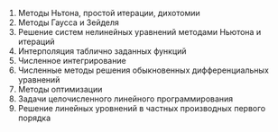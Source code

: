 1. Методы Ньтона, простой итерации, дихотомии
2. Методы Гаусса и Зейделя
3. Решение систем нелинейных уравнений методами Ньютона и итераций
4. Интерполяция таблично заданных функций
5. Численное интегрирование
6. Численные методы решения обыкновенных дифференциальных уравнений
7. Методы оптимизации
8. Задачи целочисленного линейного программирования
9. Решение линейных уровнений в частных производных первого порядка
